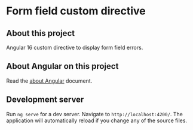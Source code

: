 # Form field custom directive

## About this project
Angular 16 custom directive to display form field errors.


## About Angular on this project
Read the [about Angular](docs/about-angular.md) document.


## Development server
Run `ng serve` for a dev server. Navigate to `http://localhost:4200/`. The application will automatically reload if you change any of the source files.